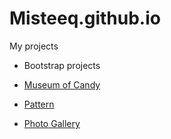 # Misteeq.github.io
My projects

+ Bootstrap projects

* [Museum of Candy](https://misteeq.github.io/Museum_of_candy/)

* [Pattern](https://misteeq.github.io/pattern_project/)

* [Photo Gallery](https://misteeq.github.io/photo_gallery/)

